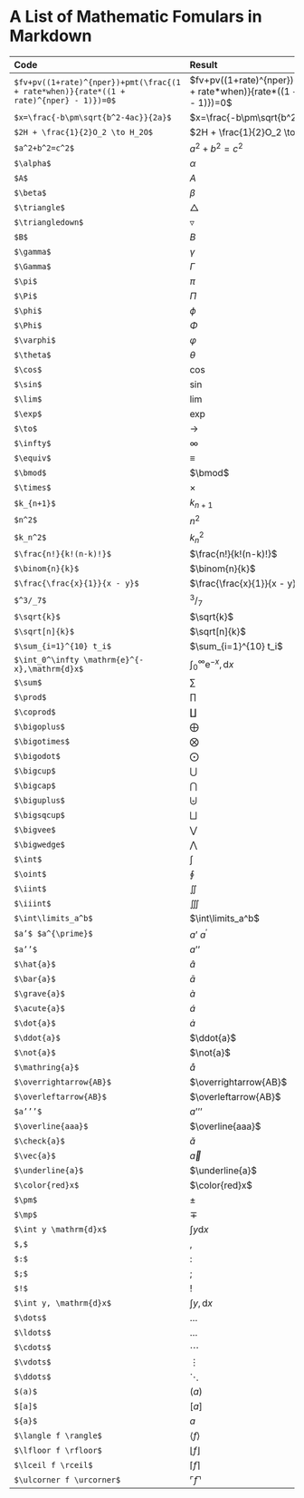 # A List of Mathematic Fomulars in Markdown

| Code | Result |
|  :--------  | :-------  |
| ```$fv+pv((1+rate)^{nper})+pmt(\frac{(1 + rate*when)}{rate*((1 + rate)^{nper} - 1)})=0$``` | $fv+pv((1+rate)^{nper})+pmt(\frac{(1 + rate*when)}{rate*((1 + rate)^{nper} - 1)})=0$ |
| ```$x=\frac{-b\pm\sqrt{b^2-4ac}}{2a}$``` | $x=\frac{-b\pm\sqrt{b^2-4ac}}{2a}$ |
| ```$2H + \frac{1}{2}O_2 \to H_2O$``` | $2H + \frac{1}{2}O_2 \to H_2O$ |
| ```$a^2+b^2=c^2$``` | $a^2+b^2=c^2$ |
| ```$\alpha$``` | $\alpha$ |
| ```$A$``` | $A$ |
| ```$\beta$``` | $\beta$ |
| ```$\triangle$``` | $\triangle$ |
| ```$\triangledown$``` | $\triangledown$ |
| ```$B$``` | $B$ |
| ```$\gamma$``` | $\gamma$ |
| ```$\Gamma$``` | $\Gamma$ |
| ```$\pi$``` | $\pi$ |
| ```$\Pi$``` | $\Pi$ |
| ```$\phi$``` | $\phi$ |
| ```$\Phi$``` | $\Phi$ |
| ```$\varphi$``` | $\varphi$ |
| ```$\theta$``` | $\theta$ |
| ```$\cos$``` | $\cos$ |
| ```$\sin$``` | $\sin$ |
| ```$\lim$``` | $\lim$ |
| ```$\exp$``` | $\exp$ |
| ```$\to$``` | $\to$ |
| ```$\infty$``` | $\infty$ |
| ```$\equiv$``` | $\equiv$ |
| ```$\bmod$``` | $\bmod$ |
| ```$\times$``` | $\times$ |
| ```$k_{n+1}$``` | $k_{n+1}$ |
| ```$n^2$``` | $n^2$ |
| ```$k_n^2$``` | $k_n^2$ |
| ```$\frac{n!}{k!(n-k)!}$``` | $\frac{n!}{k!(n-k)!}$ |
| ```$\binom{n}{k}$``` | $\binom{n}{k}$ |
| ```$\frac{\frac{x}{1}}{x - y}$``` | $\frac{\frac{x}{1}}{x - y}$ |
| ```$^3/_7$``` | $^3/_7$ |
| ```$\sqrt{k}$``` | $\sqrt{k}$ |
| ```$\sqrt[n]{k}$``` | $\sqrt[n]{k}$ |
| ```$\sum_{i=1}^{10} t_i$``` | $\sum_{i=1}^{10} t_i$ |
| ```$\int_0^\infty \mathrm{e}^{-x},\mathrm{d}x$``` | $\int_0^\infty \mathrm{e}^{-x},\mathrm{d}x$ |
| ```$\sum$``` | $\sum$ |
| ```$\prod$``` | $\prod$ |
| ```$\coprod$``` | $\coprod$ |
| ```$\bigoplus$``` | $\bigoplus$ |
| ```$\bigotimes$``` | $\bigotimes$ |
| ```$\bigodot$``` | $\bigodot$ |
| ```$\bigcup$``` | $\bigcup$ |
| ```$\bigcap$``` | $\bigcap$ |
| ```$\biguplus$``` | $\biguplus$ |
| ```$\bigsqcup$``` | $\bigsqcup$ |
| ```$\bigvee$``` | $\bigvee$ |
| ```$\bigwedge$``` | $\bigwedge$ |
| ```$\int$``` | $\int$ |
| ```$\oint$``` | $\oint$ |
| ```$\iint$``` | $\iint$ |
| ```$\iiint$``` | $\iiint$ |
| ```$\int\limits_a^b$``` | $\int\limits_a^b$ |
| ```$a’$ $a^{\prime}$``` | $a’$ $a^{\prime}$ |
| ```$a’’$``` | $a’’$ |
| ```$\hat{a}$``` | $\hat{a}$ |
| ```$\bar{a}$``` | $\bar{a}$ |
| ```$\grave{a}$``` | $\grave{a}$ |
| ```$\acute{a}$``` | $\acute{a}$ |
| ```$\dot{a}$``` | $\dot{a}$ |
| ```$\ddot{a}$``` | $\ddot{a}$ |
| ```$\not{a}$``` | $\not{a}$ |
| ```$\mathring{a}$``` | $\mathring{a}$ |
| ```$\overrightarrow{AB}$``` | $\overrightarrow{AB}$ |
| ```$\overleftarrow{AB}$``` | $\overleftarrow{AB}$ |
| ```$a’’’$``` | $a’’’$ |
| ```$\overline{aaa}$``` | $\overline{aaa}$ |
| ```$\check{a}$``` | $\check{a}$ |
| ```$\vec{a}$``` | $\vec{a}$ |
| ```$\underline{a}$``` | $\underline{a}$ |
| ```$\color{red}x$``` | $\color{red}x$ |
| ```$\pm$``` | $\pm$ |
| ```$\mp$``` | $\mp$ |
| ```$\int y \mathrm{d}x$``` | $\int y \mathrm{d}x$ |
| ```$,$``` | $,$ |
| ```$:$``` | $:$ |
| ```$;$``` | $;$ |
| ```$!$``` | $!$ |
| ```$\int y, \mathrm{d}x$``` | $\int y, \mathrm{d}x$ |
| ```$\dots$``` | $\dots$ |
| ```$\ldots$``` | $\ldots$ |
| ```$\cdots$``` | $\cdots$ |
| ```$\vdots$``` | $\vdots$ |
| ```$\ddots$``` | $\ddots$ |
| ```$(a)$``` | $(a)$ |
| ```$[a]$``` | $[a]$ |
| ```${a}$``` | ${a}$ |
| ```$\langle f \rangle$``` | $\langle f \rangle$ |
| ```$\lfloor f \rfloor$``` | $\lfloor f \rfloor$ |
| ```$\lceil f \rceil$``` | $\lceil f \rceil$ |
| ```$\ulcorner f \urcorner$``` | $\ulcorner f \urcorner$ |
